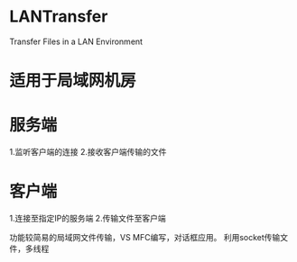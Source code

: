# LANTransfer
Transfer Files in a LAN Environment

# 适用于局域网机房

# 服务端
1.监听客户端的连接
2.接收客户端传输的文件

# 客户端
1.连接至指定IP的服务端
2.传输文件至客户端

功能较简易的局域网文件传输，VS MFC编写，对话框应用。
利用socket传输文件，多线程
